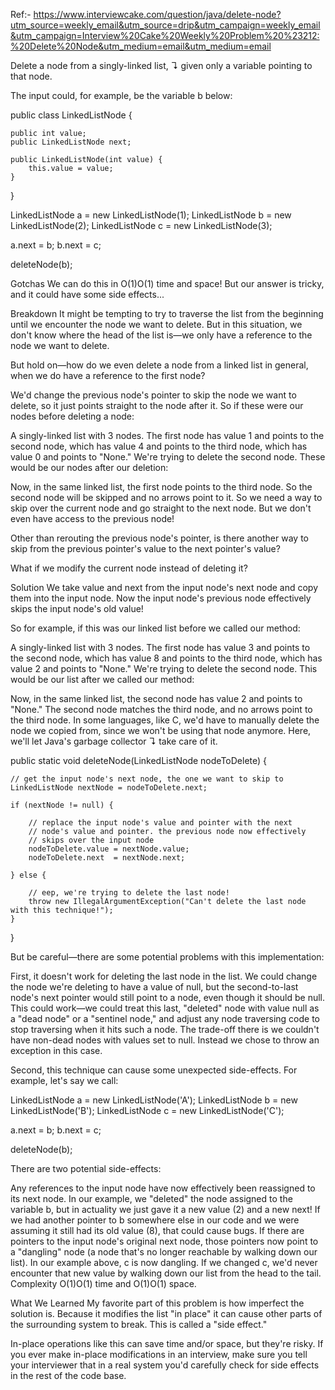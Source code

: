 Ref:- https://www.interviewcake.com/question/java/delete-node?utm_source=weekly_email&utm_source=drip&utm_campaign=weekly_email&utm_campaign=Interview%20Cake%20Weekly%20Problem%20%23212:%20Delete%20Node&utm_medium=email&utm_medium=email

Delete a node from a singly-linked list, ↴ given only a variable pointing to that node.

The input could, for example, be the variable b below:

  public class LinkedListNode {

    public int value;
    public LinkedListNode next;

    public LinkedListNode(int value) {
        this.value = value;
    }
}

LinkedListNode a = new LinkedListNode(1);
LinkedListNode b = new LinkedListNode(2);
LinkedListNode c = new LinkedListNode(3);

a.next = b;
b.next = c;

deleteNode(b);

Gotchas
We can do this in O(1)O(1) time and space! But our answer is tricky, and it could have some side effects...

Breakdown
It might be tempting to try to traverse the list from the beginning until we encounter the node we want to delete. But in this situation, we don't know where the head of the list is—we only have a reference to the node we want to delete.

But hold on—how do we even delete a node from a linked list in general, when we do have a reference to the first node?

We'd change the previous node's pointer to skip the node we want to delete, so it just points straight to the node after it. So if these were our nodes before deleting a node:

A singly-linked list with 3 nodes. The first node has value 1 and points to the second node, which has value 4 and points to the third node, which has value 0 and points to "None." We're trying to delete the second node.
These would be our nodes after our deletion:

Now, in the same linked list, the first node points to the third node. So the second node will be skipped and no arrows point to it.
So we need a way to skip over the current node and go straight to the next node. But we don't even have access to the previous node!

Other than rerouting the previous node's pointer, is there another way to skip from the previous pointer's value to the next pointer's value?

What if we modify the current node instead of deleting it?

Solution
We take value and next from the input node's next node and copy them into the input node. Now the input node's previous node effectively skips the input node's old value!

So for example, if this was our linked list before we called our method:

A singly-linked list with 3 nodes. The first node has value 3 and points to the second node, which has value 8 and points to the third node, which has value 2 and points to "None." We're trying to delete the second node.
This would be our list after we called our method:

Now, in the same linked list, the second node has value 2 and points to "None." The second node matches the third node, and no arrows point to the third node.
In some languages, like C, we'd have to manually delete the node we copied from, since we won't be using that node anymore. Here, we'll let Java's garbage collector ↴ take care of it.

  public static void deleteNode(LinkedListNode nodeToDelete) {

    // get the input node's next node, the one we want to skip to
    LinkedListNode nextNode = nodeToDelete.next;

    if (nextNode != null) {

        // replace the input node's value and pointer with the next
        // node's value and pointer. the previous node now effectively
        // skips over the input node
        nodeToDelete.value = nextNode.value;
        nodeToDelete.next  = nextNode.next;

    } else {

        // eep, we're trying to delete the last node!
        throw new IllegalArgumentException("Can't delete the last node with this technique!");
    }
}

But be careful—there are some potential problems with this implementation:

First, it doesn't work for deleting the last node in the list. We could change the node we're deleting to have a value of null, but the second-to-last node's next pointer would still point to a node, even though it should be null. This could work—we could treat this last, "deleted" node with value null as a "dead node" or a "sentinel node," and adjust any node traversing code to stop traversing when it hits such a node. The trade-off there is we couldn't have non-dead nodes with values set to null. Instead we chose to throw an exception in this case.

Second, this technique can cause some unexpected side-effects. For example, let's say we call:

  LinkedListNode a = new LinkedListNode('A');
LinkedListNode b = new LinkedListNode('B');
LinkedListNode c = new LinkedListNode('C');

a.next = b;
b.next = c;

deleteNode(b);

There are two potential side-effects:

Any references to the input node have now effectively been reassigned to its next node. In our example, we "deleted" the node assigned to the variable b, but in actuality we just gave it a new value (2) and a new next! If we had another pointer to b somewhere else in our code and we were assuming it still had its old value (8), that could cause bugs.
If there are pointers to the input node's original next node, those pointers now point to a "dangling" node (a node that's no longer reachable by walking down our list). In our example above, c is now dangling. If we changed c, we'd never encounter that new value by walking down our list from the head to the tail.
Complexity
O(1)O(1) time and O(1)O(1) space.

What We Learned
My favorite part of this problem is how imperfect the solution is. Because it modifies the list "in place" it can cause other parts of the surrounding system to break. This is called a "side effect."

In-place operations like this can save time and/or space, but they're risky. If you ever make in-place modifications in an interview, make sure you tell your interviewer that in a real system you'd carefully check for side effects in the rest of the code base.
